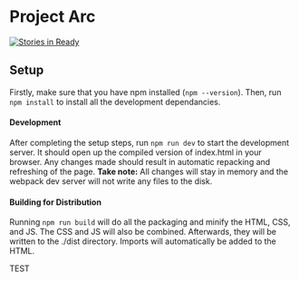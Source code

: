 # Project Arc
[![Stories in Ready](https://badge.waffle.io/Team4050/Project-Arc.svg?label=ready&title=Ready)](http://waffle.io/Team4050/Project-Arc)

## Setup
Firstly, make sure that you have npm installed (`npm --version`). Then, run `npm install` to install all the development dependancies.

#### Development
After completing the setup steps, run `npm run dev` to start the development server. It should open up the compiled version of index.html in your browser. Any changes made should result in automatic repacking and refreshing of the page. **Take note:** All changes will stay in memory and the webpack dev server will not write any files to the disk.

#### Building for Distribution
Running `npm run build` will do all the packaging and minify the HTML, CSS, and JS. The CSS and JS will also be combined. Afterwards, they will be written to the ./dist directory. Imports will automatically be added to the HTML.


TEST
